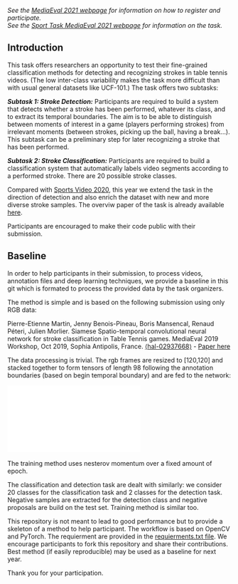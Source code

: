 <!-- # please respect the structure below-->
*See the [MediaEval 2021 webpage](https://multimediaeval.github.io/editions/2021/) for information on how to register and participate.* <br>
*See the [Sport Task MediaEval 2021 webpage](https://multimediaeval.github.io/editions/2021/tasks/sportsvideo/) for information on the task.*

## Introduction
This task offers researchers an opportunity to test their fine-grained classification methods for detecting and recognizing strokes in table tennis videos. (The low inter-class variability makes the task more difficult than with usual general datasets like UCF-101.) The task offers two subtasks:

***Subtask 1: Stroke Detection:*** Participants are required to build a system that detects whether a stroke has been performed, whatever its class, and to extract its temporal boundaries. The aim is to be able to distinguish between moments of interest in a game (players performing strokes) from irrelevant moments (between strokes, picking up the ball, having a break…). This subtask can be a preliminary step for later recognizing a stroke that has been performed. 

***Subtask 2: Stroke Classification:*** Participants are required to build a classification system that automatically labels video segments according to a performed stroke. There are 20 possible stroke classes. 

Compared with [Sports Video 2020](https://multimediaeval.github.io/editions/2020/tasks/sportsvideo/), this year we extend the task in the direction of detection and also enrich the dataset with new and more diverse stroke samples. The overviw paper of the task is already available [here](https://www.labri.fr/projet/AIV/MediaEval/Sports_Video_Task_2021.pdf).

Participants are encouraged to make their code public with their submission.

## Baseline
In order to help participants in their submission, to process videos, annotation files and deep learning techniques, we provide a baseline in this git which is formated to process the provided data by the task organizers.

The method is simple and is based on the following submission using only RGB data:

Pierre-Etienne Martin, Jenny Benois-Pineau, Boris Mansencal, Renaud Péteri, Julien Morlier. Siamese Spatio-temporal convolutional neural network for stroke classification in Table Tennis games. MediaEval 2019 Workshop, Oct 2019, Sophia Antipolis, France. [⟨hal-02937668⟩](https://hal.archives-ouvertes.fr/hal-02937668) - [Paper here](https://hal.archives-ouvertes.fr/hal-02937668/document)

The data processing is trivial. The rgb frames are resized to [120,120] and stacked together to form tensors of length 98 following the annotation boundaries (based on begin temporal boundary) and are fed to the network:

![](RGB-STCNN-Model.pdf)

The training method uses nesterov momentum over a fixed amount of epoch.

The classification and detection task are dealt with similarly: we consider 20 classes for the classification task and 2 classes for the detection task. Negative samples are extracted for the detection class and negative proposals are build on the test set.
Training method is similar too.

This repository is not meant to lead to good performance but to provide a skeleton of a method to help participant. The workflow is based on OpenCV and PyTorch. The requierment are provided in the [requierments.txt file](requirements.txt). We encourage participants to fork this repository and share their contributions. Best method (if easily reproducible) may be used as a baseline for next year.

Thank you for your participation.
